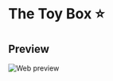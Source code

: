 # The Toy Box  ⭐

## Preview

![Web preview](https://media.giphy.com/media/zScDMhLUob47JNT3eb/giphy.gif)
